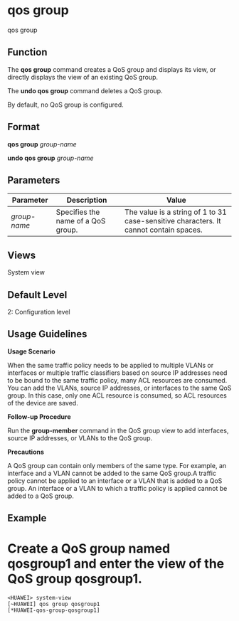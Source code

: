 qos group
=========

qos group

Function
--------



The **qos group** command creates a QoS group and displays its view, or directly displays the view of an existing QoS group.

The **undo qos group** command deletes a QoS group.



By default, no QoS group is configured.


Format
------

**qos group** *group-name*

**undo qos group** *group-name*


Parameters
----------

| Parameter | Description | Value |
| --- | --- | --- |
| *group-name* | Specifies the name of a QoS group. | The value is a string of 1 to 31 case-sensitive characters. It cannot contain spaces. |



Views
-----

System view


Default Level
-------------

2: Configuration level


Usage Guidelines
----------------

**Usage Scenario**



When the same traffic policy needs to be applied to multiple VLANs or interfaces or multiple traffic classifiers based on source IP addresses need to be bound to the same traffic policy, many ACL resources are consumed. You can add the VLANs, source IP addresses, or interfaces to the same QoS group. In this case, only one ACL resource is consumed, so ACL resources of the device are saved.



**Follow-up Procedure**



Run the **group-member** command in the QoS group view to add interfaces, source IP addresses, or VLANs to the QoS group.



**Precautions**

A QoS group can contain only members of the same type. For example, an interface and a VLAN cannot be added to the same QoS group.A traffic policy cannot be applied to an interface or a VLAN that is added to a QoS group. An interface or a VLAN to which a traffic policy is applied cannot be added to a QoS group.


Example
-------

# Create a QoS group named qosgroup1 and enter the view of the QoS group qosgroup1.
```
<HUAWEI> system-view
[~HUAWEI] qos group qosgroup1
[*HUAWEI-qos-group-qosgroup1]

```